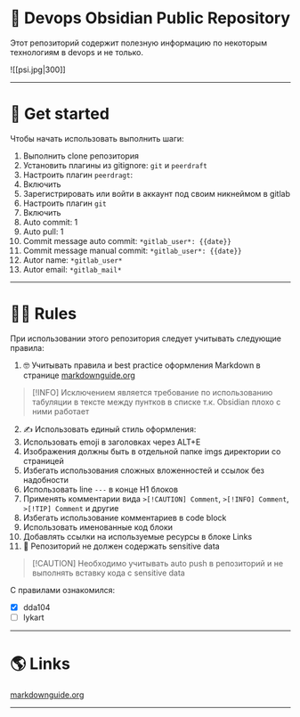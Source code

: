 # 🐶 Devops Obsidian Public Repository

Этот репозиторий содержит полезную информацию по некоторым технологиям в devops и не только.

![[psi.jpg|300]]

---

# 🚀 Get started

Чтобы начать использовать выполнить шаги:

1. Выполнить clone репозитория
2. Установить плагины из gitignore: `git` и `peerdraft`
3. Настроить плагин `peerdragt`:
  1. Включить
  2. Зарегистрировать или войти в аккаунт под своим никнеймом в gitlab
4. Настроить плагин `git`
  1. Включить
  2. Auto commit: 1
  3. Auto pull: 1
  4. Commit message auto commit: `*gitlab_user*: {{date}}`
  5. Commit message manual commit: `*gitlab_user*: {{date}}`
  6. Autor name: `*gitlab_user*`
  7. Autor email: `*gitlab_mail*`

---

# 👩‍🏫 Rules

При использовании этого репозитория следует учитывать следующие правила:

1. 🤓 Учитывать правила и best practice оформления Markdown в странице [markdownguide.org](https://www.markdownguide.org/basic-syntax/)

> [!INFO] Исключением является требование по использованию табуляции в тексте между пунтков в списке т.к. Obsidian плохо с ними работает

2. ✍️ Использовать единый стиль оформления:
  1. Использовать emoji в заголовках через ALT+E
  2. Изображения должны быть в отдельной папке imgs директории со страницей
  3. Избегать использования сложных вложенностей и ссылок без надобности
  4. Использовать line `---` в конце H1 блоков
  5. Применять комментарии вида `>[!CAUTION] Comment`, `>[!INFO] Comment`, `>[!TIP] Comment` и другие
  6. Избегать использование комментариев в code block
  7. Использовать именованные код блоки
  8. Добавлять ссылки на используемые ресурсы в блоке Links
3. 🚧 Репозиторий не должен содержать sensitive data

> [!CAUTION] Необходимо учитывать auto push в репозиторий и не выполнять вставку кода с sensitive data

С правилами ознакомился:

- [x] dda104
- [ ] lykart

---

# 🌎 Links

[markdownguide.org](https://www.markdownguide.org/basic-syntax/)

---
